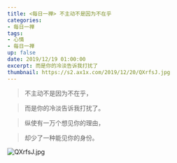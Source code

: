 ```yaml
---
title: <每日一禅> 不主动不是因为不在乎
categories:
- 每日一禅
tags: 
- 心情
- 每日一禅
up: false
date: 2019/12/19 01:00:00
excerpt: 而是你的冷淡告诉我打扰了
thumbnail: https://s2.ax1x.com/2019/12/20/QXrfsJ.jpg
---
```

 >不主动不是因为不在乎，

>而是你的冷淡告诉我打扰了。

>纵使有一万个想见你的理由，

>却少了一种能见你的身份。

![QXrfsJ.jpg](https://s2.ax1x.com/2019/12/20/QXrfsJ.jpg)
